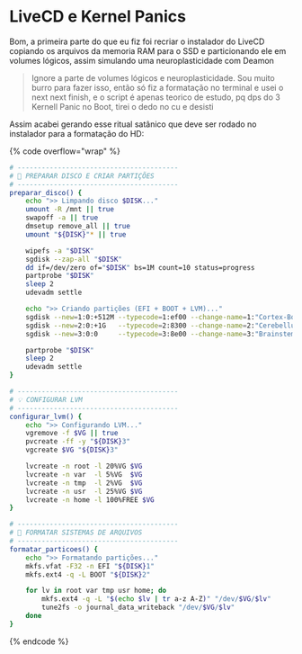# LiveCD e Kernel Panics

Bom, a primeira parte do que eu fiz foi recriar o instalador do LiveCD copiando os arquivos da memoria RAM para o SSD e particionando ele em volumes lógicos, assim simulando uma neuroplasticidade com Deamon

> Ignore a parte de volumes lógicos e neuroplasticidade. Sou muito burro para fazer isso, então só fiz a formatação no terminal e usei o next next finish, e o script é apenas teorico de estudo, pq dps do 3 Kernell Panic no Boot, tirei o dedo no cu e desisti

Assim acabei gerando esse ritual satânico que deve ser rodado no instalador para a formatação do HD:

{% code overflow="wrap" %}
```bash
# ----------------------------------------
# 🧹 PREPARAR DISCO E CRIAR PARTIÇÕES
# ----------------------------------------
preparar_disco() {
    echo ">> Limpando disco $DISK..."
    umount -R /mnt || true
    swapoff -a || true
    dmsetup remove_all || true
    umount "${DISK}"* || true

    wipefs -a "$DISK"
    sgdisk --zap-all "$DISK"
    dd if=/dev/zero of="$DISK" bs=1M count=10 status=progress
    partprobe "$DISK"
    sleep 2
    udevadm settle

    echo ">> Criando partições (EFI + BOOT + LVM)..."
    sgdisk --new=1:0:+512M --typecode=1:ef00 --change-name=1:"Cortex-Boot-EFI" "$DISK"
    sgdisk --new=2:0:+1G   --typecode=2:8300 --change-name=2:"Cerebellum-Boot" "$DISK"
    sgdisk --new=3:0:0     --typecode=3:8e00 --change-name=3:"Brainstem-LVM" "$DISK"

    partprobe "$DISK"
    sleep 2
    udevadm settle
}

# ----------------------------------------
# 💡 CONFIGURAR LVM
# ----------------------------------------
configurar_lvm() {
    echo ">> Configurando LVM..."
    vgremove -f $VG || true
    pvcreate -ff -y "${DISK}3"
    vgcreate $VG "${DISK}3"

    lvcreate -n root -l 20%VG $VG
    lvcreate -n var  -l 5%VG  $VG
    lvcreate -n tmp  -l 2%VG  $VG
    lvcreate -n usr  -l 25%VG $VG
    lvcreate -n home -l 100%FREE $VG
}

# ----------------------------------------
# 🧾 FORMATAR SISTEMAS DE ARQUIVOS
# ----------------------------------------
formatar_particoes() {
    echo ">> Formatando partições..."
    mkfs.vfat -F32 -n EFI "${DISK}1"
    mkfs.ext4 -q -L BOOT "${DISK}2"

    for lv in root var tmp usr home; do
        mkfs.ext4 -q -L "$(echo $lv | tr a-z A-Z)" "/dev/$VG/$lv"
        tune2fs -o journal_data_writeback "/dev/$VG/$lv"
    done
}
```
{% endcode %}

